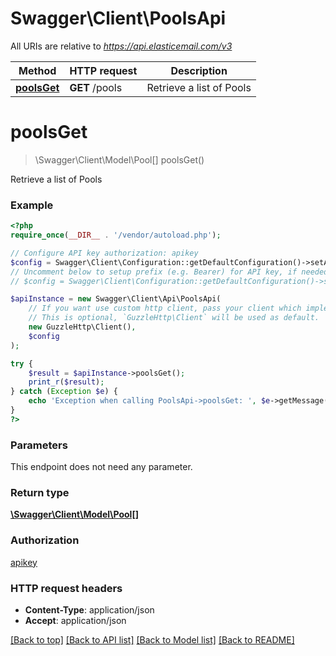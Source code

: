 # Swagger\Client\PoolsApi

All URIs are relative to *https://api.elasticemail.com/v3*

Method | HTTP request | Description
------------- | ------------- | -------------
[**poolsGet**](PoolsApi.md#poolsGet) | **GET** /pools | Retrieve a list of Pools


# **poolsGet**
> \Swagger\Client\Model\Pool[] poolsGet()

Retrieve a list of Pools

### Example
```php
<?php
require_once(__DIR__ . '/vendor/autoload.php');

// Configure API key authorization: apikey
$config = Swagger\Client\Configuration::getDefaultConfiguration()->setApiKey('X-ElasticEmail-ApiKey', 'YOUR_API_KEY');
// Uncomment below to setup prefix (e.g. Bearer) for API key, if needed
// $config = Swagger\Client\Configuration::getDefaultConfiguration()->setApiKeyPrefix('X-ElasticEmail-ApiKey', 'Bearer');

$apiInstance = new Swagger\Client\Api\PoolsApi(
    // If you want use custom http client, pass your client which implements `GuzzleHttp\ClientInterface`.
    // This is optional, `GuzzleHttp\Client` will be used as default.
    new GuzzleHttp\Client(),
    $config
);

try {
    $result = $apiInstance->poolsGet();
    print_r($result);
} catch (Exception $e) {
    echo 'Exception when calling PoolsApi->poolsGet: ', $e->getMessage(), PHP_EOL;
}
?>
```

### Parameters
This endpoint does not need any parameter.

### Return type

[**\Swagger\Client\Model\Pool[]**](../Model/Pool.md)

### Authorization

[apikey](../../README.md#apikey)

### HTTP request headers

 - **Content-Type**: application/json
 - **Accept**: application/json

[[Back to top]](#) [[Back to API list]](../../README.md#documentation-for-api-endpoints) [[Back to Model list]](../../README.md#documentation-for-models) [[Back to README]](../../README.md)

